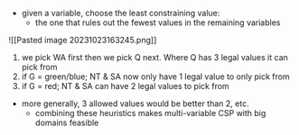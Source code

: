 - given a variable, choose the least constraining value:
	- the one that rules out the fewest values in the remaining variables

![[Pasted image 20231023163245.png]]
1. we pick WA first then we pick Q next. Where Q has 3 legal values it can pick from
2. if G = green/blue; NT & SA now only have 1 legal value to only pick from
3. if G = red; NT & SA can have 2 legal values to pick from

- more generally, 3 allowed values would be better than 2, etc.
	- combining these heuristics makes multi-variable CSP with big domains feasible